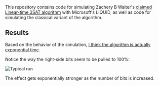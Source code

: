 This repository contains code for simulating Zachery B Walter's [claimed Linear-time 3SAT algorithm](http://arxiv.org/abs/1510.00409) with Microsoft's LIQUID, as well as code for simulating the classical variant of the algorithm.

## Results

Based on the behavior of the simulation, [I think the algorithm is actually exponential time](http://algorithmicassertions.com/post/1617).

Notice the way the right-side bits seem to be pulled to 100%:

![Typical run](http://algorithmicassertions.com/assets/2016-06-19-quantum-vs-np-2b/simulation-trace.gif)

The effect gets exponentially stronger as the number of bits is increased.
